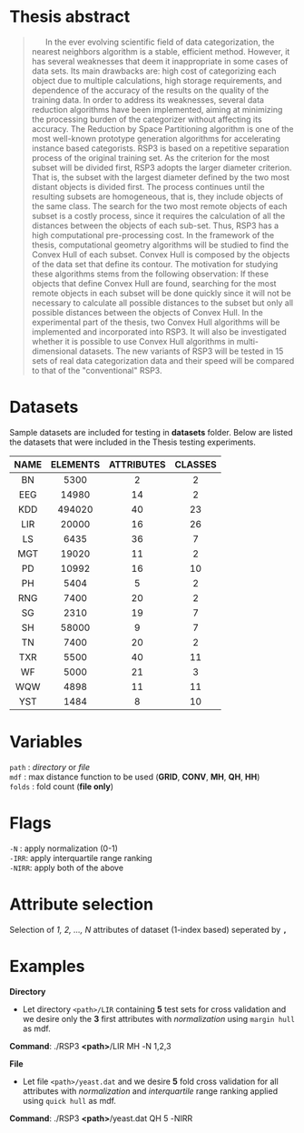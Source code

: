 # Thesis abstract

> &nbsp;&nbsp;&nbsp;&nbsp;&nbsp;&nbsp;In the ever evolving scientific field of data categorization, the nearest neighbors algorithm is a stable, efficient method. However, it has several weaknesses that deem it inappropriate in some cases of data sets. Its main drawbacks are: high cost of categorizing each object due to multiple calculations, high storage requirements, and dependence of the accuracy of the results on the quality of the training data. In order to address its weaknesses, several data reduction algorithms have been implemented, aiming at minimizing the processing burden of the categorizer without affecting its accuracy. The Reduction by Space Partitioning algorithm is one of the most well-known prototype generation algorithms for accelerating instance based categorists. RSP3 is based on a repetitive separation process of the original training set. As the criterion for the most subset will be divided first, RSP3 adopts the larger diameter criterion. That is, the subset with the largest diameter defined by the two most distant objects is divided first. The process continues until the resulting subsets are homogeneous, that is, they include objects of the same class. The search for the two most remote objects of each subset is a costly process, since it requires the calculation of all the distances between the objects of each sub-set. Thus, RSP3 has a high computational pre-processing cost. In the framework of the thesis, computational geometry algorithms will be studied to find the Convex Hull of each subset. Convex Hull is composed by the objects of the data set that define its contour. The motivation for studying these algorithms stems from the following observation: If these objects that define Convex Hull are found, searching for the most remote objects in each subset will be done quickly since it will not be necessary to calculate all possible distances to the subset but only all possible distances between the objects of Convex Hull. In the experimental part of the thesis, two Convex Hull algorithms will be implemented and incorporated into RSP3. It will also be investigated whether it is possible to use Convex Hull algorithms in multi-dimensional datasets. The new variants of RSP3 will be tested in 15 sets of real data categorization data and their speed will be compared to that of the "conventional" RSP3.

# Datasets
Sample datasets are included for testing in **datasets** folder. Below are listed the datasets that 
were included in the Thesis testing experiments.

| NAME | ELEMENTS | ATTRIBUTES | CLASSES |
|:----:|:--------:|:----------:|:-------:|
|  BN  |   5300   |      2     |    2    |
|  EEG |   14980  |     14     |    2    |
|  KDD |  494020  |     40     |    23   |
|  LIR |   20000  |     16     |    26   |
|  LS  |   6435   |     36     |    7    |
|  MGT |   19020  |     11     |    2    |
|  PD  |   10992  |     16     |    10   |
|  PH  |   5404   |      5     |    2    |
|  RNG |   7400   |     20     |    2    |
|  SG  |   2310   |     19     |    7    |
|  SH  |   58000  |      9     |    7    |
|  TN  |   7400   |     20     |    2    |
|  TXR |   5500   |     40     |    11   |
|  WF  |   5000   |     21     |    3    |
|  WQW |   4898   |     11     |    11   |
|  YST |   1484   |      8     |    10   |

# Variables

`path` : *directory* or *file*  
`mdf` : max distance function to be used (**GRID**, **CONV**, **MH**, **QH**, **HH**)  
`folds` : fold count (**file only**)  

# Flags

`-N` : apply normalization (0-1)  
`-IRR`: apply interquartile range ranking  
`-NIRR`: apply both of the above  

# Attribute selection

Selection of *1, 2, ..., N* attributes of dataset (1-index based) seperated by **`,`**

# Examples

**Directory**

- Let directory `<path>/LIR` containing **5** test sets for cross validation and we desire only the **3** first attributes with *normalization* using `margin hull` as mdf.

**Command**: ./RSP3 **\<path\>**/LIR MH -Ν 1,2,3

**File**

- Let file `<path>/yeast.dat` and we desire **5** fold cross validation for all attributes with *normalization* and
*interquartile* range ranking applied using `quick hull` as mdf.

**Command**: ./RSP3 **\<path\>**/yeast.dat QH 5 -ΝIRR

